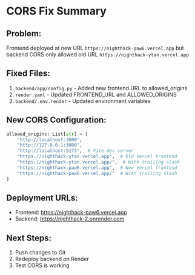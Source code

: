 # CORS Fix Summary

## Problem:

Frontend deployed at new URL `https://nighthack-paw6.vercel.app` but backend CORS only allowed old URL `https://nighthack-ytan.vercel.app`

## Fixed Files:

1. `backend/app/config.py` - Added new frontend URL to allowed_origins
2. `render.yaml` - Updated FRONTEND_URL and ALLOWED_ORIGINS
3. `backend/.env.render` - Updated environment variables

## New CORS Configuration:

```python
allowed_origins: List[str] = [
    "http://localhost:3000",
    "http://127.0.0.1:3000",
    "http://localhost:5173",  # Vite dev server
    "https://nighthack-ytan.vercel.app",  # Old Vercel frontend
    "https://nighthack-ytan.vercel.app/",  # With trailing slash
    "https://nighthack-paw6.vercel.app",  # New Vercel frontend
    "https://nighthack-paw6.vercel.app/"  # With trailing slash
]
```

## Deployment URLs:

- Frontend: https://nighthack-paw6.vercel.app
- Backend: https://nighthack-2.onrender.com

## Next Steps:

1. Push changes to Git
2. Redeploy backend on Render
3. Test CORS is working
